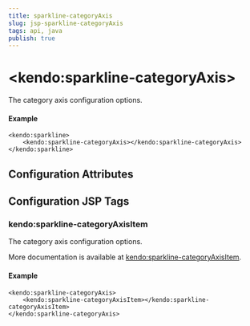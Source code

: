 ```yaml
---
title: sparkline-categoryAxis
slug: jsp-sparkline-categoryAxis
tags: api, java
publish: true
---
```


# \<kendo:sparkline-categoryAxis\>

The category axis configuration options.

#### Example
    <kendo:sparkline>
        <kendo:sparkline-categoryAxis></kendo:sparkline-categoryAxis>
    </kendo:sparkline>

## Configuration Attributes


##  Configuration JSP Tags

### kendo:sparkline-categoryAxisItem

The category axis configuration options.

More documentation is available at [kendo:sparkline-categoryAxisItem](sparkline/categoryaxisitem).

#### Example

    <kendo:sparkline-categoryAxis>
        <kendo:sparkline-categoryAxisItem></kendo:sparkline-categoryAxisItem>
    </kendo:sparkline-categoryAxis>

